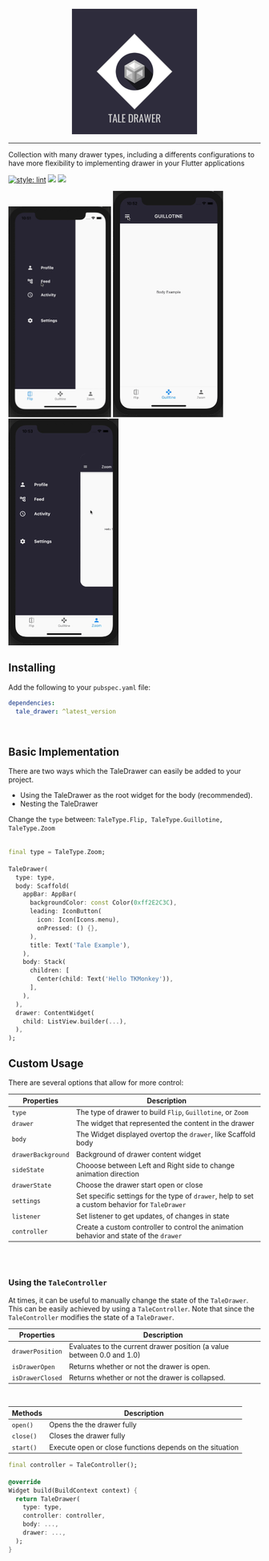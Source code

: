 <p align="center">
<img src="https://github.com/tkmonkey/tale_drawer/blob/main/img/logo.png?raw=true" height="250" alt="Tale Drawer Package" />
</p>

---

Collection with many drawer types, including a differents configurations to have more flexibility to implementing drawer in your Flutter applications

[![style: lint](https://img.shields.io/badge/style-lint-4BC0F5.svg)](https://pub.dev/packages/lint)   [![](https://img.shields.io/github/license/tkmonkey/tale_drawer)](https://github.com/TKMonkey/tale_drawer/blob/main/LICENSE)  [![](https://img.shields.io/pub/v/tale_drawer)](https://pub.dev/packages/tale_drawer)


<p>
  <img width="205px" alt="Flip" src="https://github.com/tkmonkey/tale_drawer/blob/main/img/flip_preview.gif"/>
  <img width="220px" alt="Guillotine" src="https://github.com/tkmonkey/tale_drawer/blob/main/img/guillotine_preview.gif"/>
  <img width="220px" alt="Zoom" src="https://github.com/tkmonkey/tale_drawer/blob/main/img/zoom_preview.gif" />
</p>

## Installing
Add the following to your `pubspec.yaml` file:
```yaml
dependencies:
  tale_drawer: ^latest_version
```
<br>

## Basic Implementation

There are two ways which the TaleDrawer can easily be added to your project.

- Using the TaleDrawer as the root widget for the body (recommended).
- Nesting the TaleDrawer

Change the `type` between: ```TaleType.Flip, TaleType.Guillotine, TaleType.Zoom```

```dart

final type = TaleType.Zoom;

TaleDrawer(
  type: type,
  body: Scaffold(
    appBar: AppBar(
      backgroundColor: const Color(0xff2E2C3C),
      leading: IconButton(
        icon: Icon(Icons.menu),
        onPressed: () {},
      ),
      title: Text('Tale Example'),
    ),
    body: Stack(
      children: [
        Center(child: Text('Hello TKMonkey')),
      ],
    ),
  ),
  drawer: ContentWidget(
    child: ListView.builder(...),
  ),
);

```

## Custom Usage
There are several options that allow for more control:

|  Properties  |   Description   |
|--------------|-----------------|
| `type` | The type of drawer to build `Flip`, `Guillotine`, or `Zoom` |
|`drawer` | The widget that represented the content in the drawer |
| `body` | The Widget displayed overtop the `drawer`, like Scaffold body|
| `drawerBackground` | Background of drawer content widget |
| `sideState` | Chooose between Left and Right side to change animation direction |
| `drawerState` | Choose the drawer start open or close |
| `settings` | Set specific settings for the type of `drawer`, help to set a custom behavior for `TaleDrawer` |
| `listener` | Set listener to get updates, of changes in state |
| `controller` | Create a custom controller to control the animation behavior and state  of the `drawer` |

<br>
<br>

### Using the `TaleController`
At times, it can be useful to manually change the state of the `TaleDrawer`. This can be easily achieved by using a `TaleController`. Note that since the `TaleController` modifies the state of a `TaleDrawer`.

|  Properties  |  Description |
|--------------|--------------|
|`drawerPosition`|  Evaluates to the current drawer position (a value between 0.0 and 1.0) |
|`isDrawerOpen`| Returns whether or not the drawer is open. |
|`isDrawerClosed`| Returns whether or not the drawer is collapsed.|

<br>

|  Methods  |   Description |
|-----------|-------------|
|`open()`|  Opens the the drawer fully |
|`close()`| Closes the drawer fully |
|`start()`|  Execute open or close functions depends on the situation |


```dart
final controller = TaleController();

@override
Widget build(BuildContext context) {
  return TaleDrawer(
    type: type,
    controller: controller,
    body: ...,
    drawer: ...,
  );
}